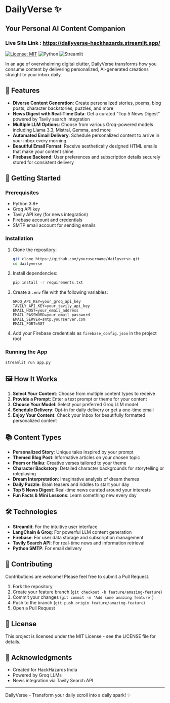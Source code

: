 # DailyVerse ✨

## Your Personal AI Content Companion

### Live Site Link : https://dailyverse-hackhazards.streamlit.app/

[![License: MIT](https://img.shields.io/badge/License-MIT-yellow.svg)](https://opensource.org/licenses/MIT)
![Python](https://img.shields.io/badge/python-3.8%2B-blue)
![Streamlit](https://img.shields.io/badge/Streamlit-1.22%2B-FF4B4B)

In an age of overwhelming digital clutter, DailyVerse transforms how you consume content by delivering personalized, AI-generated creations straight to your inbox daily.



## 🌟 Features

- **Diverse Content Generation**: Create personalized stories, poems, blog posts, character backstories, puzzles, and more
- **News Digest with Real-Time Data**: Get a curated "Top 5 News Digest" powered by Tavily search integration
- **Multiple LLM Options**: Choose from various Groq-powered models including Llama 3.3, Mistral, Gemma, and more
- **Automated Email Delivery**: Schedule personalized content to arrive in your inbox every morning
- **Beautiful Email Format**: Receive aesthetically designed HTML emails that make your content shine
- **Firebase Backend**: User preferences and subscription details securely stored for consistent delivery

## 🚀 Getting Started

### Prerequisites

- Python 3.8+
- Groq API key
- Tavily API key (for news integration)
- Firebase account and credentials
- SMTP email account for sending emails

### Installation

1. Clone the repository:
   ```bash
   git clone https://github.com/yourusername/dailyverse.git
   cd dailyverse
   ```

2. Install dependencies:
   ```bash
   pip install -r requirements.txt
   ```

3. Create a `.env` file with the following variables:
   ```
   GROQ_API_KEY=your_groq_api_key
   TAVILY_API_KEY=your_tavily_api_key
   EMAIL_HOST=your_email_address
   EMAIL_PASSWORD=your_email_password
   EMAIL_SERVER=smtp.yourserver.com
   EMAIL_PORT=587
   ```

4. Add your Firebase credentials as `firebase_config.json` in the project root

### Running the App

```bash
streamlit run app.py
```

## 🖼️ How It Works

1. **Select Your Content**: Choose from multiple content types to receive
2. **Provide a Prompt**: Enter a text prompt or theme for your content
3. **Choose Your Model**: Select your preferred Groq LLM model
4. **Schedule Delivery**: Opt-in for daily delivery or get a one-time email
5. **Enjoy Your Content**: Check your inbox for beautifully formatted personalized content

## 📚 Content Types

- **Personalized Story**: Unique tales inspired by your prompt
- **Themed Blog Post**: Informative articles on your chosen topic
- **Poem or Haiku**: Creative verses tailored to your theme
- **Character Backstory**: Detailed character backgrounds for storytelling or roleplaying
- **Dream Interpretation**: Imaginative analysis of dream themes
- **Daily Puzzle**: Brain teasers and riddles to start your day
- **Top 5 News Digest**: Real-time news curated around your interests
- **Fun Facts & Mini Lessons**: Learn something new every day

## 🛠️ Technologies

- **Streamlit**: For the intuitive user interface
- **LangChain & Groq**: For powerful LLM content generation
- **Firebase**: For user data storage and subscription management
- **Tavily Search API**: For real-time news and information retrieval
- **Python SMTP**: For email delivery

## 🤝 Contributing

Contributions are welcome! Please feel free to submit a Pull Request.

1. Fork the repository
2. Create your feature branch (`git checkout -b feature/amazing-feature`)
3. Commit your changes (`git commit -m 'Add some amazing feature'`)
4. Push to the branch (`git push origin feature/amazing-feature`)
5. Open a Pull Request

## 📝 License

This project is licensed under the MIT License - see the LICENSE file for details.

## 🙏 Acknowledgments

- Created for HackHazards India
- Powered by Groq LLMs
- News integration via Tavily Search API

---

DailyVerse - Transform your daily scroll into a daily spark! ✨
